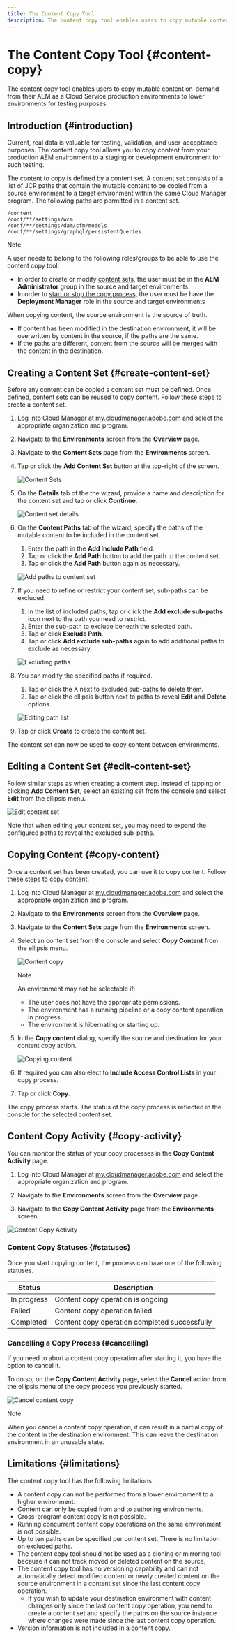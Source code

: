 ```yaml
---
title: The Content Copy Tool
description: The content copy tool enables users to copy mutable content on-demand from their AEM as a Cloud Service production environments to lower environments for testing purposes.
---
```


# The Content Copy Tool {#content-copy}

The content copy tool enables users to copy mutable content on-demand from their AEM as a Cloud Service production environments to lower environments for testing purposes.

## Introduction {#introduction}

Current, real data is valuable for testing, validation, and user-acceptance purposes. The content copy tool allows you to copy content from your production AEM environment to a staging or development environment for such testing.

The content to copy is defined by a content set. A content set consists of a list of JCR paths that contain the mutable content to be copied from a source environment to a target environment within the same Cloud Manager program. The following paths are permitted in a content set.

```text
/content
/conf/**/settings/wcm
/conf/**/settings/dam/cfm/models
/conf/**/settings/graphql/persistentQueries
```

>[!NOTE]
>
>A user needs to belong to the following roles/groups to be able to use the content copy tool:
>
>* In order to create or modify [content sets,](#create-content-set) the user must be in the **AEM Administrator** group in the source and target environments.
>* In order to [start or stop the copy process,](#copy-content) the user must be have the **Deployment Manager** role in the source and target environments

When copying content, the source environment is the source of truth.

* If content has been modified in the destination environment, it will be overwritten by content in the source, if the paths are the same.
* If the paths are different, content from the source will be merged with the content in the destination.

## Creating a Content Set {#create-content-set}

Before any content can be copied a content set must be defined. Once defined, content sets can be reused to copy content. Follow these steps to create a content set.

1. Log into Cloud Manager at [my.cloudmanager.adobe.com](https://my.cloudmanager.adobe.com/) and select the appropriate organization and program.

1. Navigate to the **Environments** screen from the **Overview** page.

1. Navigate to the **Content Sets** page from the **Environments** screen.

1. Tap or click the **Add Content Set** button at the top-right of the screen.

   ![Content Sets](assets/content-sets.png)

1. On the **Details** tab of the the wizard, provide a name and description for the content set and tap or click **Continue**.

   ![Content set details](assets/add-content-set-details.png)

1. On the **Content Paths** tab of the wizard, specify the paths of the mutable content to be included in the content set.

   1. Enter the path in the **Add Include Path** field.
   1. Tap or click the **Add Path** button to add the path to the content set.
   1. Tap or click the **Add Path** button again as necessary.

   ![Add paths to content set](assets/add-content-set-paths.png)

1. If you need to refine or restrict your content set, sub-paths can be excluded.

   1. In the list of included paths, tap or click the **Add exclude sub-paths** icon next to the path you need to restrict.
   1. Enter the sub-path to exclude beneath the selected path.
   1. Tap or click **Exclude Path**.
   1. Tap or click **Add exclude sub-paths** again to add additional paths to exclude as necessary.

   ![Excluding paths](assets/add-content-set-paths-excluded.png)

1. You can modify the specified paths if required.

   1. Tap or click the X next to excluded sub-paths to delete them.
   1. Tap or click the ellipsis button next to paths to reveal **Edit** and **Delete** options.

   ![Editing path list](assets/add-content-set-excluded-paths.png)

1. Tap or click **Create** to create the content set.

The content set can now be used to copy content between environments.

## Editing a Content Set {#edit-content-set}

Follow similar steps as when creating a content step. Instead of tapping or clicking **Add Content Set**, select an existing set from the console and select **Edit** from the ellipsis menu.

![Edit content set](assets/edit-content-set.png)

Note that when editing your content set, you may need to expand the configured paths to reveal the excluded sub-paths.

## Copying Content {#copy-content}

Once a content set has been created, you can use it to copy content. Follow these steps to copy content.

1. Log into Cloud Manager at [my.cloudmanager.adobe.com](https://my.cloudmanager.adobe.com/) and select the appropriate organization and program.

1. Navigate to the **Environments** screen from the **Overview** page.

1. Navigate to the **Content Sets** page from the **Environments** screen.

1. Select an content set from the console and select **Copy Content** from the ellipsis menu.

   ![Content copy](assets/copy-content.png)

   >[!NOTE]
   >
   >An environment may not be selectable if:
   >
   >* The user does not have the appropriate permissions.
   >* The environment has a running pipeline or a copy content operation in progress.
   >* The environment is hibernating or starting up.

1. In the **Copy content** dialog, specify the source and destination for your content copy action.

   ![Copying content](assets/copying-content.png)

1. If required you can also elect to **Include Access Control Lists** in your copy process.

1. Tap or click **Copy**.

The copy process starts. The status of the copy process is reflected in the console for the selected content set.

## Content Copy Activity {#copy-activity}

You can monitor the status of your copy processes in the **Copy Content Activity** page.

1. Log into Cloud Manager at [my.cloudmanager.adobe.com](https://my.cloudmanager.adobe.com/) and select the appropriate organization and program.

1. Navigate to the **Environments** screen from the **Overview** page.

1. Navigate to the **Copy Content Activity** page from the **Environments** screen.

![Content Copy Activity](assets/copy-content-activity.png)

### Content Copy Statuses {#statuses}

Once you start copying content, the process can have one of the following statuses.

|Status|Description|
|---|---|
|In progress|Content copy operation is ongoing|
|Failed|Content copy operation failed|
|Completed|Content copy operation completed successfully|

### Cancelling a Copy Process {#cancelling}

If you need to abort a content copy operation after starting it, you have the option to cancel it.

To do so, on the **Copy Content Activity** page, select the **Cancel** action from the ellipsis menu of the copy process you previously started.

![Cancel content copy](assets/content-copy-cancel.png)

>[!NOTE]
>
>When you cancel a content copy operation, it can result in a partial copy of the content in the destination environment. This can leave the destination environment in an unusable state.

## Limitations {#limitations}

The content copy tool has the following limitations.

* A content copy can not be performed from a lower environment to a higher environment.
* Content can only be copied from and to authoring environments.
* Cross-program content copy is not possible.
* Running concurrent content copy operations on the same environment is not possible.
* Up to ten paths can be specified per content set. There is no limitation on excluded paths.
* The content copy tool should not be used as a cloning or mirroring tool because it can not track moved or deleted content on the source.
* The content copy tool has no versioning capability and can not automatically detect modified content or newly created content on the source environment in a content set since the last content copy operation.
  * If you wish to update your destination environment with content changes only since the last content copy operation, you need to create a content set and specify the paths on the source instance where changes were made since the last content copy operation.
* Version information is not included in a content copy.
